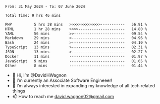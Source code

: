 <!--START_SECTION:waka-->

```txt
From: 31 May 2024 - To: 07 June 2024

Total Time: 9 hrs 46 mins

PHP          5 hrs 38 mins   >>>>>>>>>>>>>>-----------   56.91 %
HTML         1 hr 28 mins    >>>>---------------------   14.80 %
YAML         56 mins         >>-----------------------   09.54 %
Markdown     29 mins         >------------------------   04.96 %
Bash         24 mins         >------------------------   04.10 %
TypeScript   13 mins         >------------------------   02.31 %
JSON         13 mins         >------------------------   02.27 %
Docker       11 mins         -------------------------   01.97 %
JavaScript   9 mins          -------------------------   01.65 %
Other        8 mins          -------------------------   01.44 %
```

<!--END_SECTION:waka-->

- 👋 Hi, I’m @DavidHWagnon
- 👀 I’m currently an Associate Software Engineeer!
- 🌱 I’m always interested in expanding my knowledge of all tech related things
- 📫 How to reach me david.wagnon02@gmail.com

<!---
DavidHWagnon/DavidHWagnon is a ✨ special ✨ repository because its `README.md` (this file) appears on your GitHub profile.
You can click the Preview link to take a look at your changes.
--->
